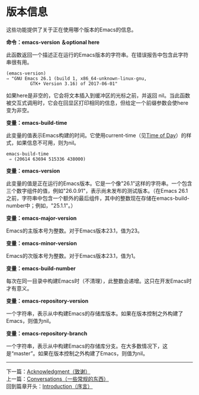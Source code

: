# 版本信息
这些功能提供了关于正在使用哪个版本的Emacs的信息。  

**命令：emacs-version ＆optional here**  

此函数返回一个描述正在运行的Emacs版本的字符串。在错误报告中包含此字符串很有用。  

	(emacs-version)
	⇒ "GNU Emacs 26.1 (build 1, x86_64-unknown-linux-gnu,
             GTK+ Version 3.16) of 2017-06-01"  

如果here是非空的，它会将文本插入到缓冲区的光标之前，并返回 nil。当此函数被交互式调用时，它会在回显区打印相同的信息，但给定一个前缀参数会使here变为非空。  

**变量：emacs-build-time**  

此变量的值表示Emacs构建的时间。它使用current-time（见[Time of Day]()）的样式，如果信息不可用，则为nil。  

	emacs-build-time
     ⇒ (20614 63694 515336 438000)  
	 
**变量：emacs-version**  

此变量的值是正在运行的Emacs版本。它是一个像"26.1"这样的字符串。一个包含三个数字组件的值，例如"26.0.91"，表示尚未发布的测试版本。（在Emacs 26.1之前，字符串中包含一个额外的最后组件，其中的整数现在存储在emacs-build-number中；例如，"25.1.1"。）  

**变量：emacs-major-version**  

Emacs的主版本号为整数。对于Emacs版本23.1，值为23。  

**变量：emacs-minor-version**  

Emacs的次版本号为整数。对于Emacs版本23.1，值为1。  

**变量：emacs-build-number**  

每次在同一目录中构建Emacs时（不清理），此整数会递增。这只在开发Emacs时才有意义。  

**变量：emacs-repository-version**  

一个字符串，表示从中构建Emacs的存储库版本。如果在版本控制之外构建了Emacs，则值为nil。  

**变量：emacs-repository-branch**

一个字符串，表示从中构建Emacs的存储库分支。在大多数情况下，这是“master”。如果在版本控制之外构建了Emacs，则值为nil。  
**********************************************************
下一篇：[Acknowledgment（致谢）](./1.5-Acknowledgment（致谢）.md)  
上一篇：[Conversations（一些常规的东西）](./1.3-Conventions（一些常规的东西）.md)  
回到篇章开头：[Introduction（序言）](./Introduction（序言）.md)




